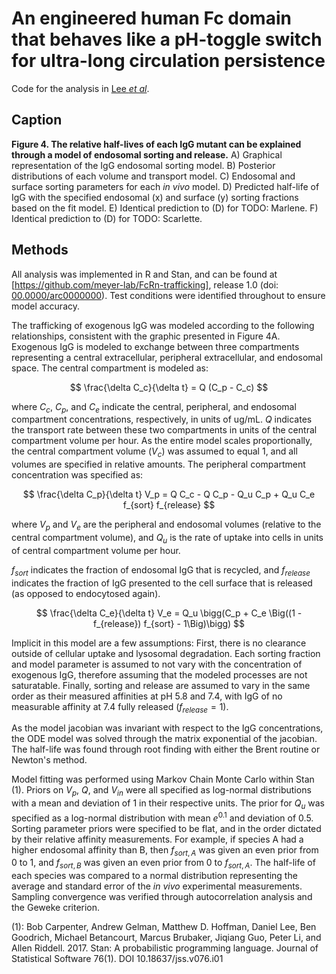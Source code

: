 # An engineered human Fc domain that behaves like a pH-toggle switch for ultra-long circulation persistence

Code for the analysis in [Lee _et al_](https://doi.org/10.1038/s41467-019-13108-2).

## Caption

**Figure 4. The relative half-lives of each IgG mutant can be explained through a model of endosomal sorting and release.** A) Graphical representation of the IgG endosomal sorting model. B) Posterior distributions of each volume and transport model. C) Endosomal and surface sorting parameters for each *in vivo* model. D) Predicted half-life of IgG with the specified endosomal (x) and surface (y) sorting fractions based on the fit model. E) Identical prediction to (D) for TODO: Marlene. F) Identical prediction to (D) for TODO: Scarlette.

## Methods

All analysis was implemented in R and Stan, and can be found at [https://github.com/meyer-lab/FcRn-trafficking], release 1.0 (doi: [00.0000/arc0000000](https://doi.org/doi-url)). Test conditions were identified throughout to ensure model accuracy.

The trafficking of exogenous IgG was modeled according to the following relationships, consistent with the graphic presented in Figure 4A. Exogenous IgG is modeled to exchange between three compartments representing a central extracellular, peripheral extracellular, and endosomal space. The central compartment is modeled as:

$$ \frac{\delta C_c}{\delta t} = Q (C_p - C_c) $$

where $C_c$, $C_p$, and $C_e$ indicate the central, peripheral, and endosomal compartment concentrations, respectively, in units of ug/mL. $Q$ indicates the transport rate between these two compartments in units of the central compartment volume per hour. As the entire model scales proportionally, the central compartment volume ($V_c$) was assumed to equal 1, and all volumes are specified in relative amounts. The peripheral compartment concentration was specified as:

$$ \frac{\delta C_p}{\delta t} V_p = Q C_c - Q C_p - Q_u C_p + Q_u C_e f_{sort} f_{release} $$

where $V_p$ and $V_e$ are the peripheral and endosomal volumes (relative to the central compartment volume), and $Q_u$ is the rate of uptake into cells in units of central compartment volume per hour.


$f_{sort}$ indicates the fraction of endosomal IgG that is recycled, and $f_{release}$ indicates the fraction of IgG presented to the cell surface that is released (as opposed to endocytosed again).



$$ \frac{\delta C_e}{\delta t} V_e = Q_u \bigg(C_p + C_e \Big((1 - f_{release}) f_{sort} - 1\Big)\bigg) $$


Implicit in this model are a few assumptions: First, there is no clearance outside of cellular uptake and lysosomal degradation. Each sorting fraction and model parameter is assumed to not vary with the concentration of exogenous IgG, therefore assuming that the modeled processes are not saturatable. Finally, sorting and release are assumed to vary in the same order as their measured affinities at pH 5.8 and 7.4, with IgG of no measurable affinity at 7.4 fully released ($f_{release} = 1$).

As the model jacobian was invariant with respect to the IgG concentrations, the ODE model was solved through the matrix exponential of the jacobian. The half-life was found through root finding with either the Brent routine or Newton's method.

Model fitting was performed using Markov Chain Monte Carlo within Stan (1). Priors on $V_p$, $Q$, and $V_{in}$ were all specified as log-normal distributions with a mean and deviation of 1 in their respective units. The prior for $Q_u$ was specified as a log-normal distribution with mean $e^{0.1}$ and deviation of 0.5. Sorting parameter priors were specified to be flat, and in the order dictated by their relative affinity measurements. For example, if species A had a higher endosomal affinity than B, then $f_{sort,A}$ was given an even prior from 0 to 1, and $f_{sort,B}$ was given an even prior from 0 to $f_{sort,A}$. The half-life of each species was compared to a normal distribution representing the average and standard error of the *in vivo* experimental measurements. Sampling convergence was verified through autocorrelation analysis and the Geweke criterion.

(1): Bob Carpenter, Andrew Gelman, Matthew D. Hoffman, Daniel Lee, Ben Goodrich, Michael Betancourt, Marcus Brubaker, Jiqiang Guo, Peter Li, and Allen Riddell. 2017. Stan: A probabilistic programming language. Journal of Statistical Software 76(1). DOI 10.18637/jss.v076.i01
